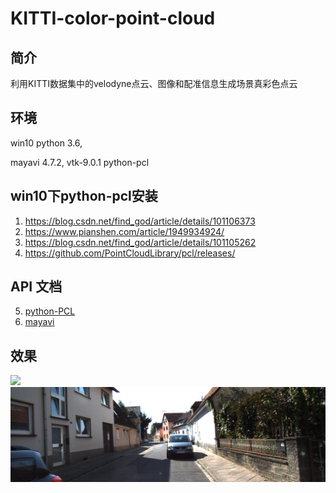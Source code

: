 # KITTI-color-point-cloud
## 简介
利用KITTI数据集中的velodyne点云、图像和配准信息生成场景真彩色点云

## 环境
win10 python 3.6, 

mayavi 4.7.2, vtk-9.0.1 python-pcl

## win10下python-pcl安装
1. https://blog.csdn.net/find_god/article/details/101106373
2. https://www.pianshen.com/article/1949934924/
3. https://blog.csdn.net/find_god/article/details/101105262
4. https://github.com/PointCloudLibrary/pcl/releases/
## API 文档
5. [python-PCL](https://python-pcl-fork.readthedocs.io/en/latest/)
6. [mayavi](https://mayavi.readthedocs.io/en/latest/mlab.html)

## 效果
![](./result/color_pc.png)
![](./result/000003.png)
